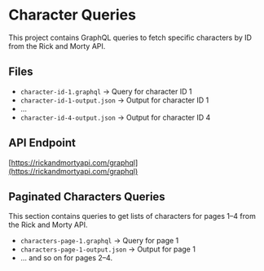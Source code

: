 # Character Queries

This project contains GraphQL queries to fetch specific characters by ID from the Rick and Morty API.

## Files
- `character-id-1.graphql` → Query for character ID 1
- `character-id-1-output.json` → Output for character ID 1
- ...
- `character-id-4-output.json` → Output for character ID 4

## API Endpoint
[https://rickandmortyapi.com/graphql](https://rickandmortyapi.com/graphql)

## Paginated Characters Queries

This section contains queries to get lists of characters for pages 1–4 from the Rick and Morty API.

- `characters-page-1.graphql` → Query for page 1
- `characters-page-1-output.json` → Output for page 1
- ... and so on for pages 2–4.
